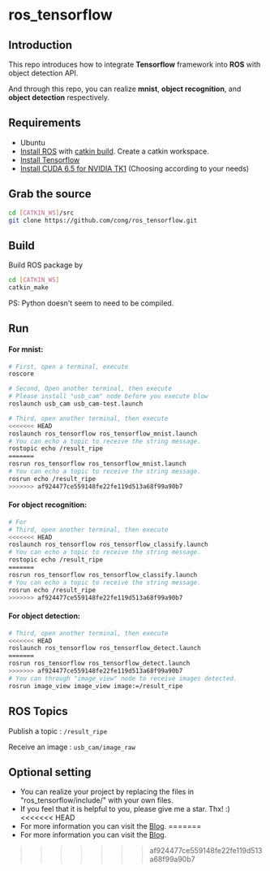 # ros_tensorflow

## Introduction

This repo introduces how to integrate **Tensorflow** framework into **ROS** with object detection API. 

And through this repo, you can realize **mnist**, **object recognition**, and **object detection** respectively.

## Requirements

- Ubuntu
- [Install ROS](http://wiki.ros.org/ROS/Installation) with [catkin build](http://wiki.ros.org/ROS/Tutorials/InstallingandConfiguringROSEnvironment). Create a catkin workspace.
- [Install Tensorflow](https://www.tensorflow.org/install/)
- [Install CUDA 6.5 for NVIDIA TK1](https://gist.github.com/jetsonhacks/6da905e0675dcb5cba6f) (Choosing according to your needs)

## Grab the source

```sh
cd [CATKIN_WS]/src
git clone https://github.com/cong/ros_tensorflow.git
```

## Build

Build ROS package by

```sh
cd [CATKIN_WS]
catkin_make
```

PS: Python doesn't seem to need to be compiled.

## Run

#### For mnist:

```sh
# First, open a terminal, execute
roscore

# Second, Open another terminal, then execute
# Please install "usb_cam" node before you execute blow
roslaunch usb_cam usb_cam-test.launch

# Third, open another terminal, then execute
<<<<<<< HEAD
roslaunch ros_tensorflow ros_tensorflow_mnist.launch
# You can echo a topic to receive the string message.
rostopic echo /result_ripe
=======
rosrun ros_tensorflow ros_tensorflow_mnist.launch
# You can echo a topic to receive the string message.
rosrun echo /result_ripe
>>>>>>> af924477ce559148fe22fe119d513a68f99a90b7
```

#### For object recognition:

```sh
# For 
# Third, open another terminal, then execute
<<<<<<< HEAD
roslaunch ros_tensorflow ros_tensorflow_classify.launch
# You can echo a topic to receive the string message.
rostopic echo /result_ripe
=======
rosrun ros_tensorflow ros_tensorflow_classify.launch
# You can echo a topic to receive the string message.
rosrun echo /result_ripe
>>>>>>> af924477ce559148fe22fe119d513a68f99a90b7
```

#### For object detection:

```sh
# Third, open another terminal, then execute
<<<<<<< HEAD
roslaunch ros_tensorflow ros_tensorflow_detect.launch
=======
rosrun ros_tensorflow ros_tensorflow_detect.launch
>>>>>>> af924477ce559148fe22fe119d513a68f99a90b7
# You can through "image_view" node to receive images detected.
rosrun image_view image_view image:=/result_ripe
```

## ROS Topics

Publish a topic : `/result_ripe`

Receive an image : `usb_cam/image_raw`

## Optional setting

- You can realize your project by replacing the files in "ros_tensorflow/include/" with your own files.
- If you feel that it is helpful to you, please give me a star. Thx!  :)
<<<<<<< HEAD
- For more information you can visit the [Blog](wangcong.info).
=======
- For more information you can visit the [Blog]().
>>>>>>> af924477ce559148fe22fe119d513a68f99a90b7
